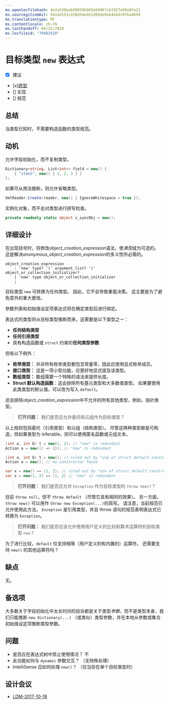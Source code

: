 ```yaml
---
ms.openlocfilehash: 4e2a536bab00859b003e8d967cb1927a99a9fa21
ms.sourcegitcommit: 94a3d151c438d34ede1d99de9eb4ebdc07ba4699
ms.translationtype: MT
ms.contentlocale: zh-CN
ms.lasthandoff: 04/25/2019
ms.locfileid: "79483528"
---
```


# <a name="target-typed-new-expressions"></a>目标类型 `new` 表达式

* [x] 建议
* [x][原型](https://github.com/alrz/roslyn/tree/features/target-typed-new)
* [] 实现
* [] 规范

## <a name="summary"></a>总结
[summary]: #summary

当类型已知时，不需要构造函数的类型规范。 

## <a name="motivation"></a>动机
[motivation]: #motivation

允许字段初始化，而不复制类型。
```cs
Dictionary<string, List<int>> field = new() {
    { "item1", new() { 1, 2, 3 } }
};
```
如果可从用法推断，则允许省略类型。
```cs
XmlReader.Create(reader, new() { IgnoreWhitespace = true });
```
实例化对象，而不会对类型进行拼写检查。
```cs
private readonly static object s_syncObj = new();
```
## <a name="detailed-design"></a>详细设计
[design]: #detailed-design

在出现括号时，将修改*object_creation_expression*语法，使*类型*成为可选的。 这是解决*anonymous_object_creation_expression*的多义性所必需的。
```antlr
object_creation_expression
    : 'new' type? '(' argument_list? ')' object_or_collection_initializer?
    | 'new' type object_or_collection_initializer
    ;
```
目标类型 `new` 可转换为任何类型。 因此，它不会导致重载决策。 这主要是为了避免意外的重大更改。

参数列表和初始值设定项表达式将在确定类型后进行绑定。

表达式的类型将从目标类型推断而来，这需要是以下类型之一：

- **任何结构类型**
- **任何引用类型**
- 具有构造函数或 `struct` 约束的**任何类型参数**

但有以下例外：

- **枚举类型：** 并非所有枚举类型都包含常量零，因此应使用显式枚举成员。
- **接口类型：** 这是一项小型功能，应更好地显式提及该类型。
- **数组类型：** 数组需要一个特殊的语法来提供长度。
- **Struct 默认构造函数**：这会排除所有基元类型和大多数值类型。 如果要使用此类类型的默认值，可以改为写入 `default`。

还会排除*object_creation_expression*中不允许的所有其他类型，例如，指针类型。

> **打开问题：** 我们是否应允许委托和元组作为目标类型？

以上规则包括委托（引用类型）和元组（结构类型）。 尽管这两种类型都是可构造，但如果类型为 inferable，则可以使用匿名函数或元组文本。
```cs
(int a, int b) t = new(1, 2); // "new" is redundant
Action a = new(() => {}); // "new" is redundant

(int a, int b) t = new(); // ruled out by "use of struct default constructor"
Action a = new(); // no constructor found

var x = new() == (1, 2); // ruled out by "use of struct default constructor"
var x = new(1, 2) == (1, 2) // "new" is redundant
```


> **打开问题：** 我们是否应允许 `Exception` 作为目标类型的 `throw new()`？

目前 `throw null`，但不 `throw default` （尽管它具有相同的效果）。 另一方面，`throw new()` 可以用作 `throw new Exception(...)`的简写。 请注意，当前规范已允许使用此方法。 `Exception` 是引用类型，并且 throw 语句的规范表明表达式已转换为 `Exception`。

> **打开问题：** 我们是否应该允许使用用户定义的比较和算术运算符的目标类型 `new`？

为了进行比较，`default` 仅支持相等（用户定义的和内置的）运算符。 还需要支持 `new()` 的其他运算符吗？

## <a name="drawbacks"></a>缺点
[drawbacks]: #drawbacks

无。

## <a name="alternatives"></a>备选项
[alternatives]: #alternatives

大多数关于字段初始化中太长时间的投诉都是关于类型*参数*，而不是类型本身，我们只能推断 `new Dictionary(...)` （或类似）类型参数，并在本地从参数或集合初始值设定项推断类型参数。

## <a name="questions"></a>问题
[questions]: #questions

- 是否应在表达式树中禁止使用情况？ 不
- 此功能如何与 `dynamic` 参数交互？ （无特殊处理）
- IntelliSense 应如何处理 `new()`？ （仅当存在单个目标类型时）
## <a name="design-meetings"></a>设计会议

- [LDM-2017-10-18](https://github.com/dotnet/csharplang/blob/master/meetings/2017/LDM-2017-10-18.md#100)
